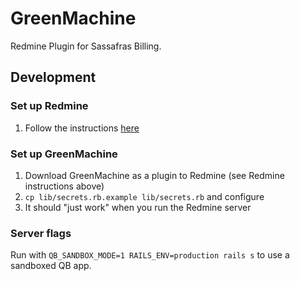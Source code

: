 # GreenMachine

Redmine Plugin for Sassafras Billing.

## Development

### Set up Redmine

1. Follow the instructions [here](https://github.com/sassafrastech/redmine/)

### Set up GreenMachine

1. Download GreenMachine as a plugin to Redmine (see Redmine instructions above)
1. `cp lib/secrets.rb.example lib/secrets.rb` and configure
1. It should "just work" when you run the Redmine server

### Server flags

Run with `QB_SANDBOX_MODE=1 RAILS_ENV=production rails s` to use a sandboxed QB app.
